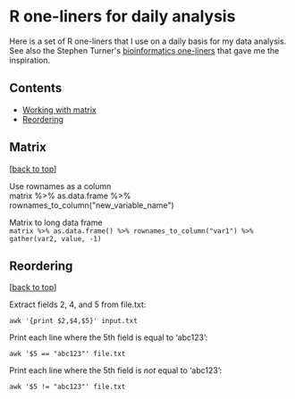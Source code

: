 # R one-liners for daily analysis

Here is a set of R one-liners that I use on a daily basis for my data analysis. See also the Stephen Turner's [bioinformatics one-liners](https://github.com/stephenturner/oneliners) that gave me the inspiration.


## Contents

- [Working with matrix](#matrix)
- [Reordering](#reordering)



## Matrix
[[back to top](#matrix)]

Use rownames as a column  
    matrix %>% as.data.frame %>% rownames_to_column("new_variable_name")

Matrix to long data frame  
`matrix %>% as.data.frame() %>% rownames_to_column("var1") %>% gather(var2, value, -1)`



## Reordering
[[back to top](#reordering)]



Extract fields 2, 4, and 5 from file.txt:

    awk '{print $2,$4,$5}' input.txt


Print each line where the 5th field is equal to ‘abc123’:

    awk '$5 == "abc123"' file.txt


Print each line where the 5th field is *not* equal to ‘abc123’:

    awk '$5 != "abc123"' file.txt







